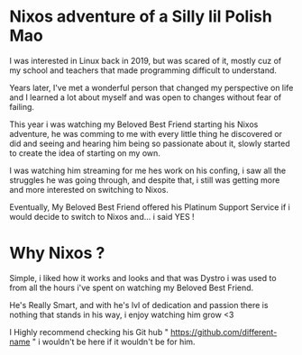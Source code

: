 # Nixos adventure of a Silly lil Polish Mao

I was interested in Linux back in 2019, but was scared of it, mostly cuz of my school and teachers that made programming difficult to understand.

Years later, I've met a wonderful person that changed my perspective on life and I learned a lot about myself and was open to changes without fear of failing.

This year i was watching my Beloved Best Friend starting his Nixos adventure, he was comming to me with every little thing he discovered or did and seeing and hearing  him being so passionate about it, slowly started to create the idea of starting on my own.

I was watching him streaming for me hes work on his confing, i saw all the struggles he was going through, and despite that, i still was getting more and more interested on switching to Nixos.

Eventually, My Beloved Best Friend offered his Platinum Support Service if i would decide to switch to Nixos and... i said YES !

# Why Nixos ? 

Simple, i liked how it works and looks and that was Dystro i was used to from all the hours i've spent on watching my Beloved Best Friend.

He's Really Smart, and with he's lvl of dedication and passion there is nothing that stands in his way, i enjoy watching him grow <3

I Highly recommend checking his Git hub " https://github.com/different-name " i wouldn't be here if it wouldn't be for him.
